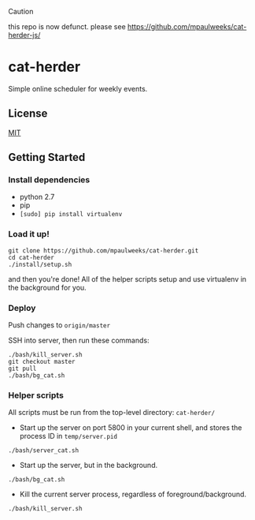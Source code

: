 > [!CAUTION]
> this repo is now defunct. please see https://github.com/mpaulweeks/cat-herder-js/

# cat-herder

Simple online scheduler for weekly events.

## License

[MIT](/LICENSE)

## Getting Started

### Install dependencies
- python 2.7
- pip
- `[sudo] pip install virtualenv`

### Load it up!

```
git clone https://github.com/mpaulweeks/cat-herder.git
cd cat-herder
./install/setup.sh
```

and then you're done! All of the helper scripts setup and use virtualenv in the background for you.

### Deploy

Push changes to `origin/master`

SSH into server, then run these commands:
```
./bash/kill_server.sh
git checkout master
git pull
./bash/bg_cat.sh
```

### Helper scripts

All scripts must be run from the top-level directory: `cat-herder/`

- Start up the server on port 5800 in your current shell, and stores the process ID in `temp/server.pid`
```
./bash/server_cat.sh
```

- Start up the server, but in the background.
```
./bash/bg_cat.sh
```

- Kill the current server process, regardless of foreground/background.
```
./bash/kill_server.sh
```
